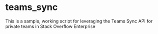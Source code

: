 # teams_sync
This is a sample, working script for leveraging the Teams Sync API for private teams in Stack Overflow Enterprise

